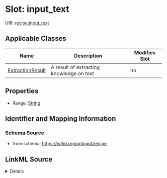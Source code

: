 

# Slot: input_text

URI: [recipe:input_text](http://w3id.org/ontogpt/recipe/input_text)



<!-- no inheritance hierarchy -->





## Applicable Classes

| Name | Description | Modifies Slot |
| --- | --- | --- |
| [ExtractionResult](ExtractionResult.md) | A result of extracting knowledge on text |  no  |







## Properties

* Range: [String](String.md)





## Identifier and Mapping Information







### Schema Source


* from schema: https://w3id.org/ontogpt/recipe




## LinkML Source

<details>
```yaml
name: input_text
from_schema: https://w3id.org/ontogpt/recipe
rank: 1000
alias: input_text
owner: ExtractionResult
domain_of:
- ExtractionResult
range: string

```
</details>